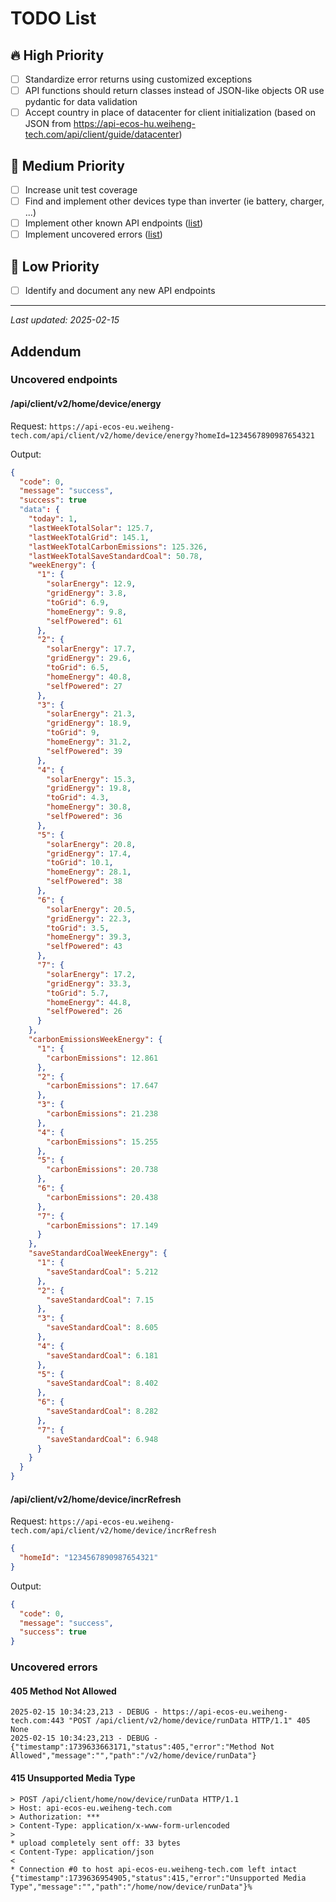 # TODO List

## 🔥 High Priority
- [ ] Standardize error returns using customized exceptions
- [ ] API functions should return classes instead of JSON-like objects OR use pydantic for data validation
- [ ] Accept country in place of datacenter for client initialization
      (based on JSON from https://api-ecos-hu.weiheng-tech.com/api/client/guide/datacenter)

## 🚀 Medium Priority
- [ ] Increase unit test coverage
- [ ] Find and implement other devices type than inverter (ie battery, charger, ...)
- [ ] Implement other known API endpoints ([list](#uncovered-endpoints))
- [ ] Implement uncovered errors ([list](#uncovered-errors))

## 📌 Low Priority
- [ ] Identify and document any new API endpoints

---
_Last updated: 2025-02-15_



## Addendum
### Uncovered endpoints

#### /api/client/v2/home/device/energy

Request: `https://api-ecos-eu.weiheng-tech.com/api/client/v2/home/device/energy?homeId=1234567890987654321`

Output:
``` json
{
  "code": 0,
  "message": "success",
  "success": true
  "data": {
    "today": 1,
    "lastWeekTotalSolar": 125.7,
    "lastWeekTotalGrid": 145.1,
    "lastWeekTotalCarbonEmissions": 125.326,
    "lastWeekTotalSaveStandardCoal": 50.78,
    "weekEnergy": {
      "1": {
        "solarEnergy": 12.9,
        "gridEnergy": 3.8,
        "toGrid": 6.9,
        "homeEnergy": 9.8,
        "selfPowered": 61
      },
      "2": {
        "solarEnergy": 17.7,
        "gridEnergy": 29.6,
        "toGrid": 6.5,
        "homeEnergy": 40.8,
        "selfPowered": 27
      },
      "3": {
        "solarEnergy": 21.3,
        "gridEnergy": 18.9,
        "toGrid": 9,
        "homeEnergy": 31.2,
        "selfPowered": 39
      },
      "4": {
        "solarEnergy": 15.3,
        "gridEnergy": 19.8,
        "toGrid": 4.3,
        "homeEnergy": 30.8,
        "selfPowered": 36
      },
      "5": {
        "solarEnergy": 20.8,
        "gridEnergy": 17.4,
        "toGrid": 10.1,
        "homeEnergy": 28.1,
        "selfPowered": 38
      },
      "6": {
        "solarEnergy": 20.5,
        "gridEnergy": 22.3,
        "toGrid": 3.5,
        "homeEnergy": 39.3,
        "selfPowered": 43
      },
      "7": {
        "solarEnergy": 17.2,
        "gridEnergy": 33.3,
        "toGrid": 5.7,
        "homeEnergy": 44.8,
        "selfPowered": 26
      }
    },
    "carbonEmissionsWeekEnergy": {
      "1": {
        "carbonEmissions": 12.861
      },
      "2": {
        "carbonEmissions": 17.647
      },
      "3": {
        "carbonEmissions": 21.238
      },
      "4": {
        "carbonEmissions": 15.255
      },
      "5": {
        "carbonEmissions": 20.738
      },
      "6": {
        "carbonEmissions": 20.438
      },
      "7": {
        "carbonEmissions": 17.149
      }
    },
    "saveStandardCoalWeekEnergy": {
      "1": {
        "saveStandardCoal": 5.212
      },
      "2": {
        "saveStandardCoal": 7.15
      },
      "3": {
        "saveStandardCoal": 8.605
      },
      "4": {
        "saveStandardCoal": 6.181
      },
      "5": {
        "saveStandardCoal": 8.402
      },
      "6": {
        "saveStandardCoal": 8.282
      },
      "7": {
        "saveStandardCoal": 6.948
      }
    }
  }
}
```

#### /api/client/v2/home/device/incrRefresh

Request: `https://api-ecos-eu.weiheng-tech.com/api/client/v2/home/device/incrRefresh`
``` json
{
  "homeId": "1234567890987654321"            
}
```

Output:
``` json
{
  "code": 0,
  "message": "success",
  "success": true
}
```

### Uncovered errors

#### 405 Method Not Allowed
```
2025-02-15 10:34:23,213 - DEBUG - https://api-ecos-eu.weiheng-tech.com:443 "POST /api/client/v2/home/device/runData HTTP/1.1" 405 None
2025-02-15 10:34:23,213 - DEBUG - {"timestamp":1739633663171,"status":405,"error":"Method Not Allowed","message":"","path":"/v2/home/device/runData"}
```

#### 415 Unsupported Media Type
```
> POST /api/client/home/now/device/runData HTTP/1.1
> Host: api-ecos-eu.weiheng-tech.com
> Authorization: ***
> Content-Type: application/x-www-form-urlencoded
> 
* upload completely sent off: 33 bytes
< Content-Type: application/json
< 
* Connection #0 to host api-ecos-eu.weiheng-tech.com left intact
{"timestamp":1739636954905,"status":415,"error":"Unsupported Media Type","message":"","path":"/home/now/device/runData"}%
```
